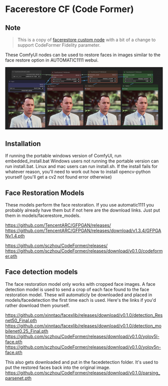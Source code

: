 # Facerestore CF (Code Former)

## Note
> This is a copy of [facerestore custom node](https://civitai.com/models/24690/comfyui-facerestore-node) with a bit of a change to support CodeFormer Fidelity parameter.

These ComfyUI nodes can be used to restore faces in images similar to the face restore option in AUTOMATIC1111 webui.

![Example](./example.png)


## Installation
If running the portable windows version of ComfyUI, run embedded_install.bat
Windows users not running the portable version can run install.bat. Linux and mac users can run install.sh.
If the install fails for whatever reason, you'll need to work out how to install opencv-python yourself (you'll get a cv2 not found error otherwise)



## Face Restoration Models
These models perform the face restoration. If you use automatic1111 you probably already have them but if not here are the download links.
Just put them in models/facerestore_models.

https://github.com/TencentARC/GFPGAN/releases/
https://github.com/TencentARC/GFPGAN/releases/download/v1.3.4/GFPGANv1.4.pth

https://github.com/sczhou/CodeFormer/releases/
https://github.com/sczhou/CodeFormer/releases/download/v0.1.0/codeformer.pth



## Face detection models
The face restoration model only works with cropped face images. A face detection model is used to send a crop of each face found to the face restoration model.
These will automaticly be downloaded and placed in models/facedetection the first time each is used.
Here's the links if you'd rather download them yourself.

https://github.com/xinntao/facexlib/releases/download/v0.1.0/detection_Resnet50_Final.pth
https://github.com/xinntao/facexlib/releases/download/v0.1.0/detection_mobilenet0.25_Final.pth
https://github.com/sczhou/CodeFormer/releases/download/v0.1.0/yolov5l-face.pth
https://github.com/sczhou/CodeFormer/releases/download/v0.1.0/yolov5n-face.pth

This also gets downloaded and put in the facedetection folder. It's used to put the restored faces back into the original image.
https://github.com/sczhou/CodeFormer/releases/download/v0.1.0/parsing_parsenet.pth